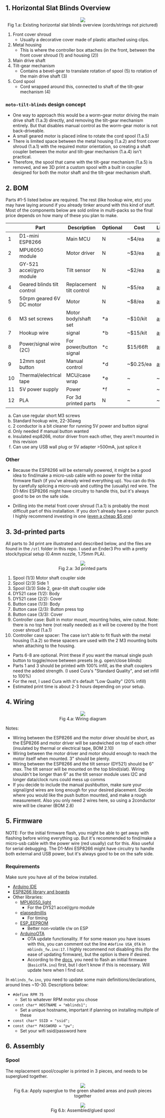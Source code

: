 ## 1. Horizontal Slat Blinds Overview


<p align="center"><img src="moto-blinds-overview0.png"><br>Fig 1.a:  Existing horizontal slat blinds overview (cords/strings not pictured)</p>

 1.  Front cover shroud
     - Usually a decorative cover made of plastic attached using clips.
 2.  Metal housing
     - This is where the controller box attaches (in the front, between the front cover shroud (1) and housing (2))
 3.  Main drive shaft
 4.  Tilt-gear mechanism
     - Contains a bevel-gear to translate rotation of spool (5) to rotation of the main drive shaft (3)
 5.  Cord spool
     - Cord wrapped around this, connected to shaft of the tilt-gear mechanism (4)


### `moto-tilt-blinds` design concept

  - One way to approach this would be a worm-gear motor driving the main drive shaft (1.a.3) directly, and removing the tilt-gear mechanism entirely. But that disables manual control as the worm-gear motor is not back-driveable.
  - A small geared motor is placed inline to rotate the cord spool (1.a.5)
  - There is limited space between the metal housing (1.a.2) and front cover shroud (1.a.1) with the required motor orientation, so creating a shaft coupler between the motor and tilt-gear mechanism (1.a.4) isn't practical.
  - Therefore, the spool that came with the tilt-gear mechanism (1.a.5) is removed, and we 3D print a custom spool with a built in coupler designed for both the motor shaft and the tilt-gear mechanism shaft.

## 2. BOM

Parts #1-5 listed below are required. The rest (like hookup wire, etc) you may have laying around if you already tinker around with this kind of stuff. Most of the components below are sold online in multi-packs so the final price depends on how many of these you plan to make.

|  | Part  | Description | Optional | Cost | Link
|--|--|--|--|--|--|
| 1 | D1-mini ESP8266 | Main MCU | N | ~$4/ea | [amz](https://www.amazon.com/AITRIP-NodeMcu-Internet-Development-Compatible/dp/B08C7FYM5T) |
| 2 | MPU6050 module | Motor driver | N | ~$3/ea | [amz](https://www.amazon.com/gp/product/B075S368Y2) |
| 3 | GY-521 accel/gyro module | Tilt sensor | N | ~$2/ea | [amz](https://www.amazon.com/MPU-6050-Accelerometer-Gyroscope-Converter-Compatible/dp/B08TH9NH55) |
| 4 | Geared blinds tilt control | Replacement tilt control | N | ~$5/ea  | [amz](https://www.amazon.com/gp/product/B00IIUAALI)
| 5 | 50rpm geared 6V DC motor  | Motor | N | ~$8/ea | [amz](https://www.amazon.com/gp/product/B07XWX9XM3) |
| 6 | M3 set screws | Motor body/shaft set | *a | ~$10/kit | [amz](https://www.amazon.com/gp/product/B073H68PJH) |
| 7 | Hookup wire | signal  | *b | ~$15/kit | [amz](https://www.amazon.com/22AWG-Silicone-OD-Stranded-Insulation/dp/B087TJNJZS) |
| 8 | Power/signal wire (2C)  | For power/button signal  | *c | $15/66ft | [amz](https://www.amazon.com/gp/product/B08C9WNSWN) |
| 9 | 12mm spst button | Manual control | *d | ~$0.25/ea | [amz](https://www.amazon.com/uxcell-12x12x5mm-Momentary-Tactile-Button/dp/B07GNFGC9T) |
| 10 | Thermal/electrical tape  | MCU/case wrap | *e | ~ | ~ |
| 11 | 5V power supply | Power | *f | ~ | ~ |
| 12 | PLA  | For 3d printed parts  | N | ~ | ~ |

<ol type="a">
  <li>Can use  regular short M3 screws</li>
  <li>Standard hookup wire, 22-30awg</li>
  <li>2 conductor is a bit cleaner for running 5V power and button signal</li>
  <li>Only needed if manual button wanted</li>
  <li>Insulated esp8266, motor driver from each other, they aren't mounted in this revision</li>
  <li>Can use any USB wall plug or 5V adapter >500mA, just splice it</li>
</ol>

### Other

  - Because the ESP8266 will be externally powered, it might be a good idea to find/make a micro-usb cable with no power for the initial firmware flash (if you've already wired everything up). You can do this by carefully splicing a micro-usb and cutting the (usually) red wire. The D1-Mini ESP8266 might have circuitry to handle this, but it's always good to be on the safe side.

  - Drilling into the metal front cover shroud (1.a.1) is probably the most difficult part of this installation. If you don't already have a center punch I highly recommend investing in one ([even a cheap $5 one](https://www.harborfreight.com/spring-loaded-center-punch-621.html))

  ## 3. 3d-printed parts

  All parts to 3d print are illustrated and described below, and the files are found in the `/stl` folder in this repo. I used an Ender3 Pro with a pretty stock/typical setup (0.4mm nozzle, 1.75mm PLA). 

<p align="center"><img src="moto-tilt-blinds-3dprint_parts.png"><br>Fig 2.a:  3d printed parts</p>

  1. Spool (1/3) Motor shaft coupler side
  2. Spool (2/3) Side 1
  3. Spool (3/3) Side 2, gear-tilt shaft coupler side
  4. DY521 case (1/2): Body
  5. DY521 case (2/2): Cover
  6. Button case (1/3): Body
  7. Button case (2/3): Button press top
  8. Button case (3/3): Cover
  9. Controller case: Built in motor mount, mounting holes, wire cutout. Note: there is no top here (not really needed) as it will be covered by the front cover shroud (1.a.1)
  10. Controller case spacer: The case isn't able to fit flush with the metal housing (1.a.2) so these spacers are used with the 2 M3 mounting bolts when attaching to the housing.

  - Parts 6-8 are optional. Print these if you want the manual single push button to toggle/move between presets (e.g. open/close blinds)
  - Parts 1 and 3 should be printed with 100% infill, as the shaft couplers need the added strength. (I used Cura's "Standard Quality", and set infill to 100%)
  - For the rest, I used Cura with it's default "Low Quality" (20% infill)
  - Estimated print time is about 2-3 hours depending on your setup.

  ## 4. Wiring

<p align="center"><img src="motoblinds-hookup.png"><br>Fig 4.a:  Wiring diagram</p>

Notes:
  - Wiring between the ESP8266 and the motor driver should be short, as the ESP8266 and motor driver will be sandwiched on top of each other (insulated by thermal or electrical tape, BOM 2.10)
  - Wiring between the motor driver and motor should enough to reach the motor itself when mounted. 3" should be plenty.
  - Wiring between the ESP8266 and the tilt sensor (DY521) should be 6" max. The tilt sensor will be mounted on the top blind(slat). Wiring shouldn't be longer than 6" as the tilt sensor module uses I2C and longer data/clock runs could mess up comms
  - If you decide to include the manual pushbutton, make sure your signal/gnd wires are long enough for your desired placement. Decide where you would like the push button mounted, and make a rough measurement. Also you only need 2 wires here, so using a 2conductor wire will be cleaner (BOM 2.8)
  
## 5. Firmware

NOTE: For the initial firmware flash, you might be able to get away with flashing before wiring everything up. But it's recommended to find/make a micro-usb cable with the power wire (red usually) cut for this. Also useful for  serial debugging. The D1-Mini ESP8266 might have circuitry to handle both external and USB power, but it's always good to be on the safe side.

### Requirements


Make sure you have all of the below installed.

  - [Arduino IDE](https://www.arduino.cc/en/software)
  - [ESP8266 library and boards](https://github.com/esp8266/Arduino)
  - Other libraries:
    - [MPU6050_light](https://github.com/rfetick/MPU6050_light)
      - For the DY521 accel/gyro module
    - [elapsedmillis](https://github.com/pfeerick/elapsedMillis)
      - For timing
    - [ESP_EEPROM](https://github.com/jwrw/ESP_EEPROM)
      - Better non-volatile r/w on ESP
    - [ArduinoOTA](https://github.com/jandrassy/ArduinoOTA)
      - OTA update functionality. If for some reason you have issues with this, you can comment out the line `#define USA_OTA` in `mblinds_fw.ino:17`. I highly recommend not disabling this (for the ease of updating firmware), but the option is there if desired.
      - According to the [docs](https://arduino-esp8266.readthedocs.io/en/3.0.2/ota_updates/readme.html), you need to flash an initial firmware (`BasicOTA.ino`) first, but I don't know if this is necessary. Will update here when I find out.

In `mblinds_fw.ino`, you need to update some main definitions/declarations, around lines ~10-30. Descriptions below:
  - `#define RPM 75`
    - Set to whatever RPM motor you chose
  - `const char* HOSTNAME = "mblinds1";`
    - Set a unique hostname, important if planning on installing multiple of these
  - `const char* SSID = "ssid";`
  - `const char* PASSWORD = "pw";`
    - Set your wifi ssid/password here


## 6. Assembly

### Spool
The replacement spool/coupler is printed in 3 pieces, and needs to be superglued together.
  <p align="center"><img src="moto-tilt-blinds-assm-spoolglue.png"><br>Fig 6.a:  Apply superglue to the green shaded areas and push pieces together</p>

 <p align="center"><img src="moto-tilt-blinds-assm-spoolglue2.png"><br>Fig 6.b:  Assembled/glued spool</p>


